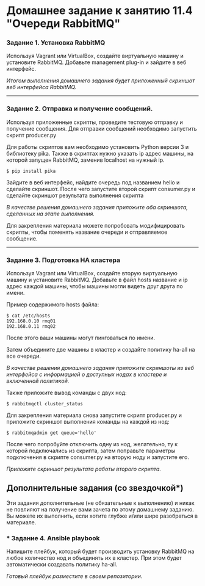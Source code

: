# Домашнее задание к занятию 11.4 "Очереди RabbitMQ"

### Задание 1. Установка RabbitMQ

Используя Vagrant или VirtualBox, создайте виртуальную машину и установите RabbitMQ.
Добавьте management plug-in и зайдите в веб интерфейс.

*Итогом выполнения домашнего задания будет приложенный скриншот веб интерфейса RabbitMQ.*

---

### Задание 2. Отправка и получение сообщений.

Используя приложенные скрипты, проведите тестовую отправку и получение сообщения.
Для отправки сообщений необходимо запустить скрипт producer.py

Для работы скриптов вам необходимо установить Python версии 3 и библиотеку pika.
Также в скриптах нужно указать ip адрес машины, на которой запущен RabbitMQ, заменив localhost на нужный ip.

```shell script
$ pip install pika
```

Зайдите в веб интерфейс, найдите очередь под названием hello и сделайте скриншот.
После чего запустите второй скрипт consumer.py и сделайте скриншот результата выполнения скрипта

*В качестве решения домашнего задания приложите оба скриншота, сделанных на этапе выполнения.*

Для закрепления материала можете попробовать модифицировать скрипты, чтобы поменять название очереди и отправляемое сообщение.

---

### Задание 3. Подготовка HA кластера

Используя Vagrant или VirtualBox, создайте вторую виртуальную машину и установите RabbitMQ.
Добавьте в файл hosts название и ip адрес каждой машины, чтобы машины могли видеть друг друга по имени.

Пример содержимого hosts файла:
```shell script
$ cat /etc/hosts
192.168.0.10 rmq01
192.168.0.11 rmq02
```
После этого ваши машины могут пинговаться по имени.

Затем объедините две машины в кластер и создайте политику ha-all на все очереди.

*В качестве решения домашнего задания приложите скриншоты из веб интерфейса с информацией о доступных нодах в кластере и включенной политикой.*

Также приложите вывод команды с двух нод:

```shell script
$ rabbitmqctl cluster_status
```

Для закрепления материала снова запустите скрипт producer.py и приложите скриншот выполнения команды на каждой из нод:

```shell script
$ rabbitmqadmin get queue='hello'
```

После чего попробуйте отключить одну из нод, желательно, ту к которой подключались из скрипта, затем поправьте параметры подключения в скрипте consumer.py на вторую ноду и запустите его.

*Приложите скриншот результата работы второго скрипта.*


## Дополнительные задания (со звездочкой*)
Эти задания дополнительные (не обязательные к выполнению) и никак не повлияют на получение вами зачета по этому домашнему заданию. Вы можете их выполнить, если хотите глубже и/или шире разобраться в материале.

### * Задание 4. Ansible playbook

Напишите плейбук, который будет производить установку RabbitMQ на любое количество нод и объединять их в кластер.
При этом будет автоматически создавать политику ha-all.

*Готовый плейбук разместите в своем репозитории.*
